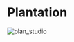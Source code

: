 # Plantation
![plan_studio](https://github.com/user-attachments/assets/2313fe50-ddd7-4984-83d8-0811140726a0)



